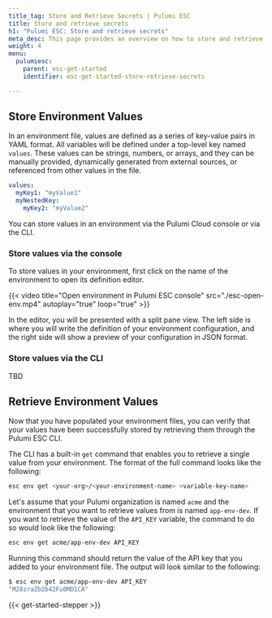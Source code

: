 ```yaml
---
title_tag: Store and Retrieve Secrets | Pulumi ESC
title: Store and retrieve secrets
h1: "Pulumi ESC: Store and retrieve secrets"
meta_desc: This page provides an overview on how to store and retrieve secrets in Pulumi ESC.
weight: 4
menu:
  pulumiesc:
    parent: esc-get-started
    identifier: esc-get-started-store-retrieve-secrets

---
```


## Store Environment Values

In an environment file, values are defined as a series of key-value pairs in YAML format. All variables will be defined under a top-level key named `values`. These values can be strings, numbers, or arrays, and they can be manually provided, dynamically generated from external sources, or referenced from other values in the file.

```yaml
values:
  myKey1: "myValue1"
  myNestedKey:
    myKey2: "myValue2"
```

You can store values in an environment via the Pulumi Cloud console or via the CLI.

### Store values via the console

To store values in your environment, first click on the name of the environment to open its definition editor.

{{< video title="Open environment in Pulumi ESC console" src="./esc-open-env.mp4" autoplay="true" loop="true" >}}

In the editor, you will be presented with a split pane view. The left side is where you will write the definition of your environment configuration, and the right side will show a preview of your configuration in JSON format.

### Store values via the CLI

TBD

## Retrieve Environment Values

Now that you have populated your environment files, you can verify that your values have been successfully stored by retrieving them through the Pulumi ESC CLI.

The CLI has a built-in `get` command that enables you to retrieve a single value from your environment. The format of the full command looks like the following:

```bash
esc env get <your-org>/<your-environment-name> <variable-key-name>
```

Let's assume that your Pulumi organization is named `acme` and the environment that you want to retrieve values from is named `app-env-dev`. If you want to retrieve the value of the `API_KEY` variable, the command to do so would look like the following:

```bash
esc env get acme/app-env-dev API_KEY
```

Running this command should return the value of the API key that you added to your environment file. The output will look similar to the following:

```bash
$ esc env get acme/app-env-dev API_KEY
"M28zraZb2b42Fu0MD1CA"
```

{{< get-started-stepper >}}

